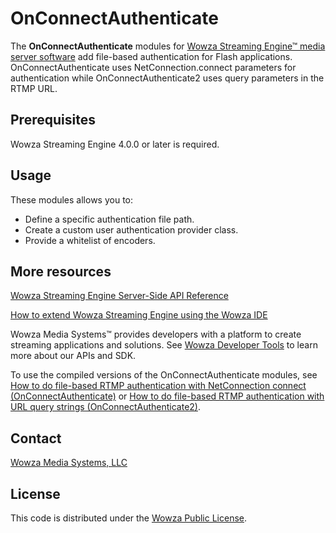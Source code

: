 # OnConnectAuthenticate
The **OnConnectAuthenticate** modules for [Wowza Streaming Engine™ media server software](https://www.wowza.com/products/streaming-engine) add file-based authentication for Flash applications. OnConnectAuthenticate uses NetConnection.connect parameters for authentication while OnConnectAuthenticate2 uses query parameters in the RTMP URL.

## Prerequisites
Wowza Streaming Engine 4.0.0 or later is required.

## Usage
These modules allows you to:

* Define a specific authentication file path.
* Create a custom user authentication provider class.
* Provide a whitelist of encoders.

## More resources
[Wowza Streaming Engine Server-Side API Reference](https://www.wowza.com/resources/WowzaStreamingEngine_ServerSideAPI.pdf)

[How to extend Wowza Streaming Engine using the Wowza IDE](https://www.wowza.com/forums/content.php?759-How-to-extend-Wowza-Streaming-Engine-using-the-Wowza-IDE)

Wowza Media Systems™ provides developers with a platform to create streaming applications and solutions. See [Wowza Developer Tools](https://www.wowza.com/resources/developers) to learn more about our APIs and SDK.

To use the compiled versions of the OnConnectAuthenticate modules, see [How to do file-based RTMP authentication with NetConnection connect (OnConnectAuthenticate)](https://www.wowza.com/forums/content.php?160-How-to-do-file-based-RTMP-authentication-with-NetConnection-connect-(ModuleOnConnectAuthenticate)) or [How to do file-based RTMP authentication with URL query strings (OnConnectAuthenticate2)](https://www.wowza.com/forums/content.php?234-How-to-do-file-based-RTMP-authentication-with-URL-query-strings-(OnConnectAuthenticate2)).

## Contact
[Wowza Media Systems, LLC](https://www.wowza.com/contact)

## License
This code is distributed under the [Wowza Public License](https://github.com/WowzaMediaSystems/wse-plugin-onconnectauthenticate/blob/master/LICENSE.txt).

